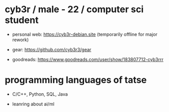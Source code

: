 # cyb3r / male - 22 / computer sci student
* personal web: https://cyb3r-debian.site (temporarily offline for major rework)

* gear: https://github.com/cyb3r3/gear

* goodreads: https://www.goodreads.com/user/show/183807712-cyb3rrr
# programming languages of tatse 
- C/C++, Python, SQL, Java

- leanring about ai/ml   

